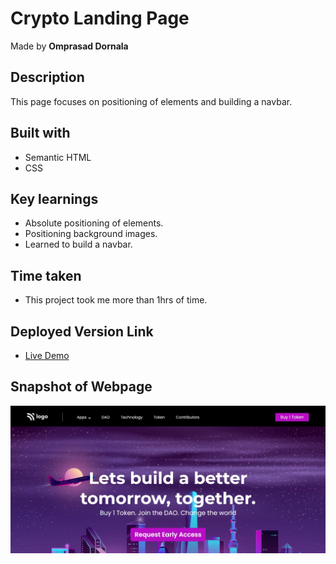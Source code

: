 # Crypto Landing Page

Made by **Omprasad Dornala**

## Description

This page focuses on positioning of elements and building a navbar.

## Built with

- Semantic HTML
- CSS

## Key learnings

- Absolute positioning of elements.
- Positioning background images.
- Learned to build a navbar.

## Time taken

- This project took me more than 1hrs of time.

## Deployed Version Link

- [Live Demo]()

## Snapshot of Webpage

![Desktop view](./Thumbnail.png)
